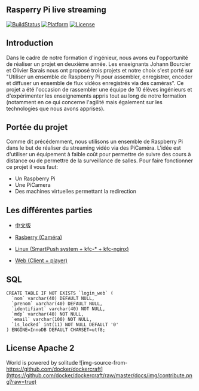 ## Rasperry Pi live streaming

[![BuildStatus](https://travis-ci.org/qfdk/projetESIR.svg?branch=master)](https://travis-ci.org/qfdk/projetESIR)
[![Platform](https://img.shields.io/badge/platform-Linux,%20Raspberry-green.svg?style=flat)](https://qfdk.me) 
[![License](https://img.shields.io/badge/license-New%20BSD-yellow.svg?style=flat)](LICENSE)

## Introduction

Dans le cadre de notre formation d'ingénieur, nous avons eu l'opportunité de réaliser un projet en deuxième année. Les enseignants Johann Bourcier et Olivier Barais nous ont proposé trois projets et notre choix s'est porté sur "Utiliser un ensemble de Raspberry Pi pour assembler, enregistrer, encoder et diffuser un ensemble de flux vidéos enregistrés via des caméras". Ce projet a été l'occasion de rassembler une équipe de 10 élèves ingénieurs et d'expérimenter les enseignements appris tout au long de notre formation (notamment en ce qui concerne l'agilité mais également sur les technologies que nous avons apprises).

## Portée du projet

Comme dit précédemment, nous utilisons un ensemble de Raspberry Pi dans le but de réaliser du streaming vidéo via des PiCaméra. L'idée est d'utiliser un équipement à faible coût pour permettre de suivre des cours à distance ou de permettre de la surveillance de salles. Pour faire fonctionner ce projet il vous faut:
- Un Raspberry Pi
- Une PiCamera
- Des machines virtuelles permettant la redirection

## Les différentes parties
- [中文版](https://github.com/qfdk/NNLLS/)
- [Rasberry (Caméra)](https://github.com/qfdk/projetESIR/tree/master/Raspberry
)

- [Linux (SmartPush system + kfc-* + kfc-nginx)](https://github.com/qfdk/projetESIR/tree/master/Linux)
 
- [Web (Client + player)](https://github.com/qfdk/projetESIR/tree/master/Web)

## SQL

```
CREATE TABLE IF NOT EXISTS `login_web` (
  `nom` varchar(40) DEFAULT NULL,
  `prenom` varchar(40) DEFAULT NULL,
  `identifiant` varchar(40) NOT NULL,
  `mdp` varchar(40) NOT NULL,
  `email` varchar(100) NOT NULL,
  `is_locked` int(11) NOT NULL DEFAULT '0'
) ENGINE=InnoDB DEFAULT CHARSET=utf8;

```

## License Apache 2
World is powered by solitude
![img-source-from-https://github.com/docker/dockercraft](https://github.com/docker/dockercraft/raw/master/docs/img/contribute.png?raw=true)

